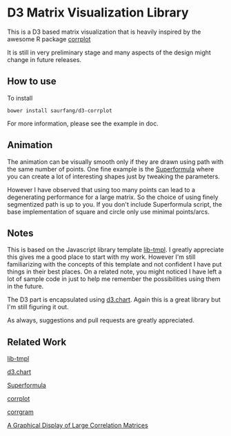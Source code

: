 # D3 Matrix Visualization Library

This is a D3 based matrix visualization that is heavily inspired by the awesome
R package [corrplot](http://cran.r-project.org/web/packages/corrplot/index.html)

It is still in very preliminary stage and many aspects of the design might change
in future releases.

## How to use

To install
```
bower install saurfang/d3-corrplot
```

For more information, please see the example in doc.

## Animation

The animation can be visually smooth only if they are drawn using path with the same number of points.
One fine example is the [Superformula](http://bl.ocks.org/mbostock/1020902) where you can create
a lot of interesting shapes just by tweaking the parameters.

However I have observed that using too many points can lead to a degenerating performance for a large
matrix. So the choice of using finely segmentized path is up to you. If you don't include Superformula
script, the base implementation of square and circle only use minimal points/arcs.


## Notes

This is based on the Javascript library template [lib-tmpl](https://github.com/jeremyckahn/lib-tmpl).
I greatly appreciate this gives me a good place to start with my work. However I'm still familiarizing
with the concepts of this template and not confident I have put things in their best places. On a related
note, you might noticed I have left a lot of sample code in just to help me remember the possibilities
using them in the future.

The D3 part is encapsulated using [d3.chart](http://misoproject.com/d3-chart/). Again this is a great library
but I'm still figuring it out.

As always, suggestions and pull requests are greatly appreciated.


## Related Work

[lib-tmpl](https://github.com/jeremyckahn/lib-tmpl)

[d3.chart](http://misoproject.com/d3-chart/)

[Superformula](http://bl.ocks.org/mbostock/1020902)

[corrplot](http://cran.r-project.org/web/packages/corrplot/index.html)

[corrgram](http://cran.r-project.org/web/packages/corrgram/index.html)

[A Graphical Display of Large Correlation Matrices](http://www.jstor.org/stable/2684435)